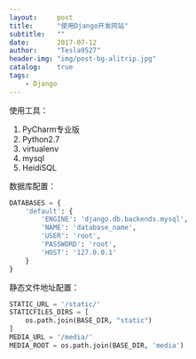```yaml
---
layout:     post
title:      "使用Django开发网站"
subtitle:   ""
date:       2017-07-12
author:     "Tesla9527"
header-img: "img/post-bg-alitrip.jpg"
catalog:    true
tags:
    - Django
---
```


使用工具：
1. PyCharm专业版
2. Python2.7
3. virtualenv
3. mysql
4. HeidiSQL

数据库配置：
```python
DATABASES = {
    'default': {
        'ENGINE': 'django.db.backends.mysql',
        'NAME': 'database_name',
        'USER': 'root',
        'PASSWORD': 'root',
        'HOST': '127.0.0.1'
    }
}
```

静态文件地址配置：
```python
STATIC_URL = '/static/'
STATICFILES_DIRS = [
    os.path.join(BASE_DIR, "static")
]
MEDIA_URL = '/media/'
MEDIA_ROOT = os.path.join(BASE_DIR, 'media')
```
